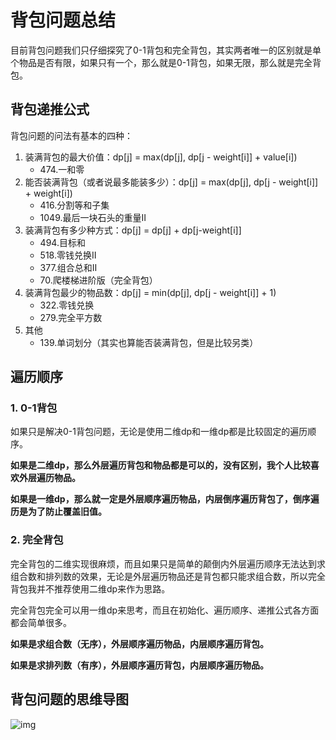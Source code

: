 # 背包问题总结



目前背包问题我们只仔细探究了0-1背包和完全背包，其实两者唯一的区别就是单个物品是否有限，如果只有一个，那么就是0-1背包，如果无限，那么就是完全背包。

## 背包递推公式

背包问题的问法有基本的四种：

1. 装满背包的最大价值：dp[j] = max(dp[j], dp[j - weight[i]] + value[i])
   - 474.一和零
2. 能否装满背包（或者说最多能装多少）：dp[j] = max(dp[j], dp[j - weight[i]] + weight[i])
   - 416.分割等和子集
   - 1049.最后一块石头的重量Ⅱ
3. 装满背包有多少种方式：dp[j] = dp[j] + dp[j-weight[i]]
   - 494.目标和
   - 518.零钱兑换Ⅱ
   - 377.组合总和Ⅱ
   - 70.爬楼梯进阶版（完全背包）
4. 装满背包最少的物品数：dp[j] = min(dp[j], dp[j - weight[i]] + 1)
   - 322.零钱兑换
   - 279.完全平方数
5. 其他
   - 139.单词划分（其实也算能否装满背包，但是比较另类）



## 遍历顺序

### 1. 0-1背包

如果只是解决0-1背包问题，无论是使用二维dp和一维dp都是比较固定的遍历顺序。

**如果是二维dp，那么外层遍历背包和物品都是可以的，没有区别，我个人比较喜欢外层遍历物品。**

**如果是一维dp，那么就一定是外层顺序遍历物品，内层倒序遍历背包了，倒序遍历是为了防止覆盖旧值。**

### 2. 完全背包

完全背包的二维实现很麻烦，而且如果只是简单的颠倒内外层遍历顺序无法达到求组合数和排列数的效果，无论是外层遍历物品还是背包都只能求组合数，所以完全背包我并不推荐使用二维dp来作为思路。

完全背包完全可以用一维dp来思考，而且在初始化、遍历顺序、递推公式各方面都会简单很多。

**如果是求组合数（无序），外层顺序遍历物品，内层顺序遍历背包。**

**如果是求排列数（有序），外层顺序遍历背包，内层顺序遍历物品。**



## 背包问题的思维导图

![img](https://code-thinking-1253855093.file.myqcloud.com/pics/%E8%83%8C%E5%8C%85%E9%97%AE%E9%A2%981.jpeg)